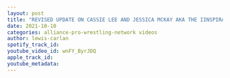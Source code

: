 ```yaml
---
layout: post
title: "REVISED UPDATE ON CASSIE LEE AND JESSICA MCKAY AKA THE IINSPIRATION TO IMPACT WRESTLING"
date: 2021-10-10
categories: alliance-pro-wrestling-network videos
author: lewis-carlan
spotify_track_id: 
youtube_video_id: wnFY_ByrJDQ
apple_track_id: 
youtube_metadata: 
---
```

